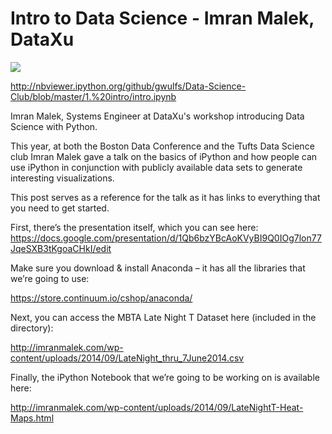 **Intro to Data Science - Imran Malek, DataXu**
===================

<a href="https://github.com/gwulfs/bostonml/tree/master/1.%20intro"><img src="http://i.imgur.com/0wJnjgZ.png"></a>

http://nbviewer.ipython.org/github/gwulfs/Data-Science-Club/blob/master/1.%20intro/intro.ipynb

Imran Malek, Systems Engineer at DataXu's workshop introducing Data Science with Python.

This year, at both the Boston Data Conference and the Tufts Data Science club Imran Malek gave a talk on the basics of iPython and how people can use iPython in conjunction with publicly available data sets to generate interesting visualizations.

This post serves as a reference for the talk as it has links to everything that you need to get started.

First, there’s the presentation itself, which you can see here:
https://docs.google.com/presentation/d/1Qb6bzYBcAoKVyBI9Q0IOg7lon77JqeSXB3tKgoaCHkI/edit

Make sure you download & install Anaconda – it has all the libraries that we’re going to use:

https://store.continuum.io/cshop/anaconda/


Next, you can access the MBTA Late Night T Dataset here (included in the directory):

http://imranmalek.com/wp-content/uploads/2014/09/LateNight_thru_7June2014.csv

Finally, the iPython Notebook that we’re going to be working on is available here:

http://imranmalek.com/wp-content/uploads/2014/09/LateNightT-Heat-Maps.html

